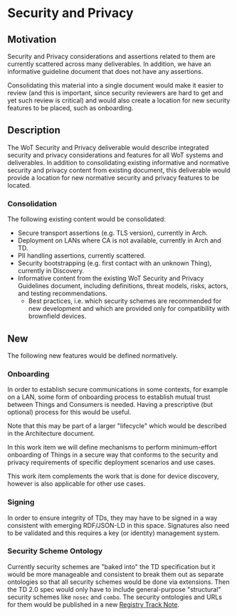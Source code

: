# Security and Privacy

## Motivation
Security and Privacy considerations and assertions related to them are currently
scattered across many deliverables.  In addition, we have an informative guideline
document that does not have any assertions. 

Consolidating this material into a single document would make it easier to review
(and this is important, since security reviewers are hard to get and yet such
review is critical) and would also create a location for new security features to
be placed, such as onboarding.

## Description
The WoT Security and Privacy deliverable would describe integrated security and privacy 
considerations and features for all WoT systems and deliverables.  In addition to consolidating existing informative
and normative security and privacy content from existing document, this
deliverable would provide a location for new normative security and privacy features to
be located.

### Consolidation
The following existing content would be consolidated:
- Secure transport assertions (e.g. TLS version), currently in Arch.
- Deployment on LANs where CA is not available, currently in Arch and TD.
- PII handling assertions, currently scattered.
- Security bootstrapping (e.g. first contact with an unknown Thing), currently in Discovery.
- Informative content from the existing WoT Security and Privacy Guidelines document,
  including definitions, threat models, risks, actors, and testing recommendations.
  - Best practices, i.e. which security schemes are recommended for new development and which are provided only for compatibility with brownfield devices.
  
## New
The following new features would be defined normatively.

### Onboarding
In order to establish secure communications in some contexts, for example on a LAN,
some form of onboarding process to establish mutual trust between Things and
Consumers is needed.  Having a prescriptive (but optional) process for this
would be useful.

Note that this may be part of a larger "lifecycle" which would be described in the 
Architecture document.

<p>
In this work item we will define mechanisms to perform minimum-effort
onboarding of
Things in a secure way that conforms to the security and privacy requirements
of specific deployment scenarios and use cases.
</p>
<p>
This work item complements the work that is done for device discovery,
however is also applicable for other use cases.
</p>

### Signing
In order to ensure integrity of TDs, they may have to be signed in a way
consistent with emerging RDF/JSON-LD in this space.  Signatures also
need to be validated and this requires a key (or identity) management system.

### Security Scheme Ontology
Currently security schemes are "baked into" the TD specification but it would
be more manageable and consistent to break them out as separate ontologies so that all
security schemes would be done via extensions.  Then the TD 2.0 spec would only
have to include general-purpose "structural" security schemes like `nosec` and `combo`.
The security ontologies and URLs for them would be published in a new [Registry Track Note](https://www.w3.org/2021/Process-20211102/#registries).
